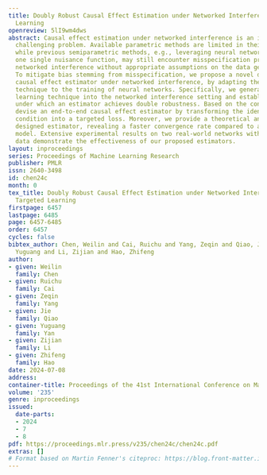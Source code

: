 ```yaml
---
title: Doubly Robust Causal Effect Estimation under Networked Interference via Targeted
  Learning
openreview: 5lI9wm4dws
abstract: Causal effect estimation under networked interference is an important but
  challenging problem. Available parametric methods are limited in their model space,
  while previous semiparametric methods, e.g., leveraging neural networks to fit only
  one single nuisance function, may still encounter misspecification problems under
  networked interference without appropriate assumptions on the data generation process.
  To mitigate bias stemming from misspecification, we propose a novel doubly robust
  causal effect estimator under networked interference, by adapting the targeted learning
  technique to the training of neural networks. Specifically, we generalize the targeted
  learning technique into the networked interference setting and establish the condition
  under which an estimator achieves double robustness. Based on the condition, we
  devise an end-to-end causal effect estimator by transforming the identified theoretical
  condition into a targeted loss. Moreover, we provide a theoretical analysis of our
  designed estimator, revealing a faster convergence rate compared to a single nuisance
  model. Extensive experimental results on two real-world networks with semisynthetic
  data demonstrate the effectiveness of our proposed estimators.
layout: inproceedings
series: Proceedings of Machine Learning Research
publisher: PMLR
issn: 2640-3498
id: chen24c
month: 0
tex_title: Doubly Robust Causal Effect Estimation under Networked Interference via
  Targeted Learning
firstpage: 6457
lastpage: 6485
page: 6457-6485
order: 6457
cycles: false
bibtex_author: Chen, Weilin and Cai, Ruichu and Yang, Zeqin and Qiao, Jie and Yan,
  Yuguang and Li, Zijian and Hao, Zhifeng
author:
- given: Weilin
  family: Chen
- given: Ruichu
  family: Cai
- given: Zeqin
  family: Yang
- given: Jie
  family: Qiao
- given: Yuguang
  family: Yan
- given: Zijian
  family: Li
- given: Zhifeng
  family: Hao
date: 2024-07-08
address:
container-title: Proceedings of the 41st International Conference on Machine Learning
volume: '235'
genre: inproceedings
issued:
  date-parts:
  - 2024
  - 7
  - 8
pdf: https://proceedings.mlr.press/v235/chen24c/chen24c.pdf
extras: []
# Format based on Martin Fenner's citeproc: https://blog.front-matter.io/posts/citeproc-yaml-for-bibliographies/
---
```

